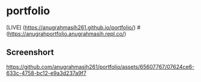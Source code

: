 # portfolio

[LIVE] (https://anugrahmasih261.github.io/portfolio/)
#(https://anugrahportfolio.anugrahmasih.repl.co/)



## Screenshort




https://github.com/anugrahmasih261/portfolio/assets/65607767/07624ce6-633c-4758-bc12-e9a3d237a9f7





